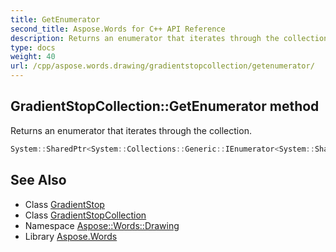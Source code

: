 ```yaml
---
title: GetEnumerator
second_title: Aspose.Words for C++ API Reference
description: Returns an enumerator that iterates through the collection.
type: docs
weight: 40
url: /cpp/aspose.words.drawing/gradientstopcollection/getenumerator/
---
```

## GradientStopCollection::GetEnumerator method


Returns an enumerator that iterates through the collection.

```cpp
System::SharedPtr<System::Collections::Generic::IEnumerator<System::SharedPtr<Aspose::Words::Drawing::GradientStop>>> Aspose::Words::Drawing::GradientStopCollection::GetEnumerator() override
```

## See Also

* Class [GradientStop](../../gradientstop/)
* Class [GradientStopCollection](../)
* Namespace [Aspose::Words::Drawing](../../)
* Library [Aspose.Words](../../../)
